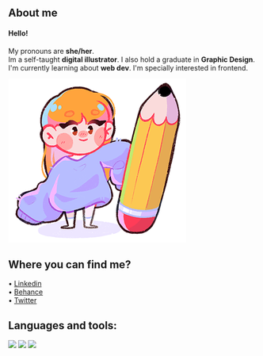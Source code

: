 ## About me
  
#### Hello!  
My pronouns are **she/her**.  
Im a self-taught **digital illustrator**. I also hold a graduate in **Graphic Design**.  
I'm currently learning about **web dev**. I'm specially interested in frontend.  
  
![](https://github.com/fueyomarina/fueyomarina/blob/main/yo.png)  
  
## Where you can find me?
• [Linkedin](https://www.linkedin.com/in/marina-fueyo-padilla-406bb5200/)  
• [Behance](behance.net/fueyomarina)  
• [Twitter](https://twitter.com/fueyomarina)  
  
## Languages and tools:
![](https://img.shields.io/badge/Java-ED8B00?style=for-the-badge&logo=java&logoColor=white)
![](https://img.shields.io/badge/MySQL-00000F?style=for-the-badge&logo=mysql&logoColor=white)
![](https://img.shields.io/badge/Windows-0078D6?style=for-the-badge&logo=windows&logoColor=white)

<!--
**fueyomarina/fueyomarina** is a ✨ _special_ ✨ repository because its `README.md` (this file) appears on your GitHub profile.
-->
